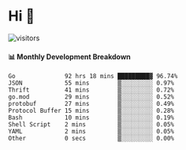 # Hi 👋
 
![visitors](https://visitor-badge.glitch.me/badge?page_id=sorcererxw.sorcererx)

#### 📊 Monthly Development Breakdown

<!--START_SECTION:waka-->
```text
Go              92 hrs 18 mins █████████▓ 96.74%
JSON            55 mins        ▒░░░░░░░░░ 0.97%
Thrift          41 mins        ▒░░░░░░░░░ 0.72%
go.mod          29 mins        ▒░░░░░░░░░ 0.52%
protobuf        27 mins        ▒░░░░░░░░░ 0.49%
Protocol Buffer 15 mins        ▒░░░░░░░░░ 0.28%
Bash            10 mins        ▒░░░░░░░░░ 0.19%
Shell Script    2 mins         ▒░░░░░░░░░ 0.05%
YAML            2 mins         ▒░░░░░░░░░ 0.05%
Other           0 secs         ▒░░░░░░░░░ 0.00%
```
<!--END_SECTION:waka-->
